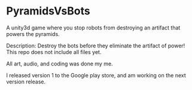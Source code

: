# PyramidsVsBots
A unity3d game where you stop robots from destroying an artifact that powers the pyramids.

Description:
Destroy the bots before they eliminate the artifact of power! This repo does not include all files yet. 

All art, audio, and coding was done my me.

I released version 1 to the Google play store, and am working on the next version release.
